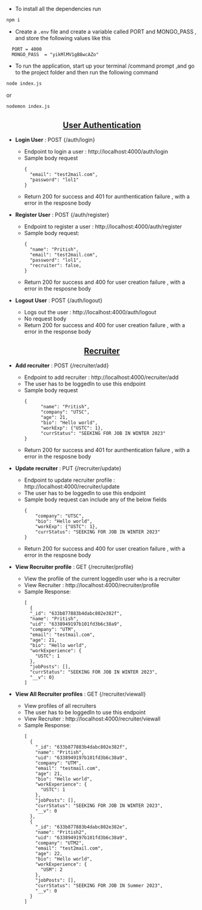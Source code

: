 -   To install all the dependencies run

```bash
npm i
```

-   Create a `.env` file and create a variable called PORT and MONGO_PASS , and store the following values like this

```
  PORT = 4000
  MONGO_PASS  = "yikMlMV1gB8wcAZo"
```

-   To run the application, start up your terminal /command prompt ,and go to the project folder and then run the following command

```bash
node index.js
```

or

```bash
nodemon index.js
```

<p align="center">
    <u><h2 align="center">User Authentication</h2></u>
</p>

-   **Login User** : POST {/auth/login}
    - Endpoint to login a user : http://localhost:4000/auth/login
    - Sample body request
      ```
      {
        "email": "test2mail.com",
        "password": "lol1"
      }
      ```
    - Return 200 for success and 401 for aunthentication failure , with a error in the resposne body


-   **Register User** : POST {/auth/register}
    - Endpoint to register a user : http://localhost:4000/auth/register 
    - Sample body request:
      ```
      {
        "name": "Pritish",
        "email": "test2mail.com", 
        "password": "lol1",
        "recruiter": false,
      }
      ```
    - Return 200 for success and 400 for user creation failure , with a error in the resposne body

-   **Logout User** : POST {/auth/logout}
    - Logs out the user : http://localhost:4000/auth/logout
    - No request body
    - Return 200 for success and 400 for user creation failure , with a error in the response body


<p align="center">
    <u><h2 align="center">Recruiter</h2></u>
</p>

-   **Add recruiter** : POST {/recruiter/add}
    - Endpoint to add recruiter : http://localhost:4000/recruiter/add
    - The user has to be loggedIn to use this endpoint
    - Sample body request
      ```
      {
            "name": "Pritish",
            "company": "UTSC",
            "age": 21,
            "bio": "Hello world",
            "workExp": {"USTC": 1},
            "currStatus": "SEEKING FOR JOB IN WINTER 2023"
      }
      ```
    - Return 200 for success and 401 for aunthentication failure , with a error in the resposne body


-   **Update recruiter** : PUT {/recruiter/update}
    - Endpoint to update recruiter profile : http://localhost:4000/recruiter/update 
    - The user has to be loggedIn to use this endpoint
    - Sample body request can include any of the below fields
      ```
      {
          "company": "UTSC",
          "bio": "Hello world",
          "workExp": {"USTC": 1},
          "currStatus": "SEEKING FOR JOB IN WINTER 2023"
      }
      ```
    - Return 200 for success and 400 for user creation failure , with a error in the resposne body

-   **View Recruiter profile** : GET {/recruiter/profile}
    - View the profile of the current loggedIn user who is a recruiter
    - View Recruiter : http://localhost:4000/recruiter/profile
    - Sample Response:
      ```
      [
        {
        "_id": "633b877883b4dabc802e382f",
        "name": "Pritish",
        "uid": "6338949197b101fd3b6c38a9",
        "company": "UTM",
        "email": "testmail.com",
        "age": 21,
        "bio": "Hello world",
        "workExperience": {
          "USTC": 1
        },
        "jobPosts": [],
        "currStatus": "SEEKING FOR JOB IN WINTER 2023",
        "__v": 0}
      ]
      ```

-   **View All Recruiter profiles** : GET {/recruiter/viewall}
    - View profiles of all recruiters
    - The user has to be loggedIn to use this endpoint
    - View Recruiter : http://localhost:4000/recruiter/viewall
    - Sample Response:
      ```
      [
        {
          "_id": "633b877883b4dabc802e382f",
          "name": "Pritish",
          "uid": "6338949197b101fd3b6c38a9",
          "company": "UTM",
          "email": "testmail.com",
          "age": 21,
          "bio": "Hello world",
          "workExperience": {
            "USTC": 1
          },
          "jobPosts": [],
          "currStatus": "SEEKING FOR JOB IN WINTER 2023",
          "__v": 0
        },
        {
          "_id": "633b877883b4dabc802e382e",
          "name": "Pritish2",
          "uid": "6338949197b101fd3b6c38a9",
          "company": "UTM2",
          "email": "test2mail.com",
          "age": 22,
          "bio": "Hello world",
          "workExperience": {
            "USM": 2
          },
          "jobPosts": [],
          "currStatus": "SEEKING FOR JOB IN Summer 2023",
          "__v": 0
        }
      ]
      ```
